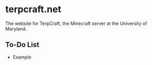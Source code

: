 # terpcraft.net
The website for TerpCraft, the Minecraft server at the University of Maryland.


## To-Do List
- Example